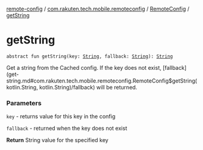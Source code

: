 [remote-config](../../index.md) / [com.rakuten.tech.mobile.remoteconfig](../index.md) / [RemoteConfig](index.md) / [getString](./get-string.md)

# getString

`abstract fun getString(key: `[`String`](https://kotlinlang.org/api/latest/jvm/stdlib/kotlin/-string/index.html)`, fallback: `[`String`](https://kotlinlang.org/api/latest/jvm/stdlib/kotlin/-string/index.html)`): `[`String`](https://kotlinlang.org/api/latest/jvm/stdlib/kotlin/-string/index.html)

Get a string from the Cached config.
If the key does not exist, [fallback](get-string.md#com.rakuten.tech.mobile.remoteconfig.RemoteConfig$getString(kotlin.String, kotlin.String)/fallback) will be returned.

### Parameters

`key` - returns value for this key in the config

`fallback` - returned when the key does not exist

**Return**
String value for the specified key

